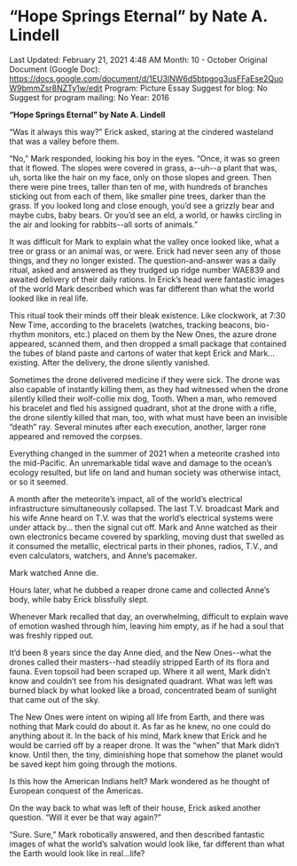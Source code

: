 # “Hope Springs Eternal” by Nate A. Lindell

Last Updated: February 21, 2021 4:48 AM
Month: 10 - October
Original Document (Google Doc): https://docs.google.com/document/d/1EU3lNW6d5btpgog3usFFaEse2QuoW9bmmZsr8NZTy1w/edit
Program: Picture Essay
Suggest for blog: No
Suggest for program mailing: No
Year: 2016

**“Hope Springs Eternal” by Nate A. Lindell**

“Was it always this way?” Erick asked, staring at the cindered wasteland that was a valley before them.

“No,” Mark responded, looking his boy in the eyes. “Once, it was so green that it flowed. The slopes were covered in grass, a--uh--a plant that was, uh, sorta like the hair on my face, only on those slopes and green. Then there were pine trees, taller than ten of me, with hundreds of branches sticking out from each of them, like smaller pine trees, darker than the grass. If you looked long and close enough, you’d see a grizzly bear and maybe cubs, baby bears. Or you’d see an eld, a world, or hawks circling in the air and looking for rabbits--all sorts of animals.”

It was difficult for Mark to explain what the valley once looked like, what a tree or grass or an animal was, or were. Erick had never seen any of those things, and they no longer existed. The question-and-answer was a daily ritual, asked and answered as they trudged up ridge number WAE839 and awaited delivery of their daily rations. In Erick’s head were fantastic images of the world Mark described which was far different than what the world looked like in real life.

This ritual took their minds off their bleak existence. Like clockwork, at 7:30 New Time, according to the bracelets (watches, tracking beacons, bio-rhythm monitors, etc.) placed on them by the New Ones, the azure drone appeared, scanned them, and then dropped a small package that contained the tubes of bland paste and cartons of water that kept Erick and Mark… existing. After the delivery, the drone silently vanished.

Sometimes the drone delivered medicine if they were sick. The drone was also capable of instantly killing them, as they had witnessed when the drone silently killed their wolf-collie mix dog, Tooth. When a man, who removed his bracelet and fled his assigned quadrant, shot at the drone with a rifle, the drone silently killed that man, too, with what must have been an invisible “death” ray. Several minutes after each execution, another, larger rone appeared and removed the corpses.

Everything changed in the summer of 2021 when a meteorite crashed into the mid-Pacific. An unremarkable tidal wave and damage to the ocean’s ecology resulted, but life on land and human society was otherwise intact, or so it seemed.

A month after the meteorite’s impact, all of the world’s electrical infrastructure simultaneously collapsed. The last T.V. broadcast Mark and his wife Anne heard on T.V. was that the world’s electrical systems were under attack by… then the signal cut off. Mark and Anne watched as their own electronics became covered by sparkling, moving dust that swelled as it consumed the metallic, electrical parts in their phones, radios, T.V., and even calculators, watchers, and Anne’s pacemaker.

Mark watched Anne die.

Hours later, what he dubbed a reaper drone came and collected Anne’s body, while baby Erick blissfully slept.

Whenever Mark recalled that day, an overwhelming, difficult to explain wave of emotion washed through him, leaving him empty, as if he had a soul that was freshly ripped out.

It’d been 8 years since the day Anne died, and the New Ones--what the drones called their masters--had steadily stripped Earth of its flora and fauna. Even topsoil had been scraped up. Where it all went, Mark didn’t know and couldn’t see from his designated quadrant. What was left was burned black by what looked like a broad, concentrated beam of sunlight that came out of the sky.

The New Ones were intent on wiping all life from Earth, and there was nothing that Mark could do about it. As far as he knew, no one could do anything about it. In the back of his mind, Mark knew that Erick and he would be carried off by a reaper drone. It was the “when” that Mark didn’t know. Until then, the tiny, diminishing hope that somehow the planet would be saved kept him going through the motions.

Is this how the American Indians helt? Mark wondered as he thought of European conquest of the Americas.

On the way back to what was left of their house, Erick asked another question. “Will it ever be that way again?”

“Sure. Sure,” Mark robotically answered, and then described fantastic images of what the world’s salvation would look like, far different than what the Earth would look like in real…life?